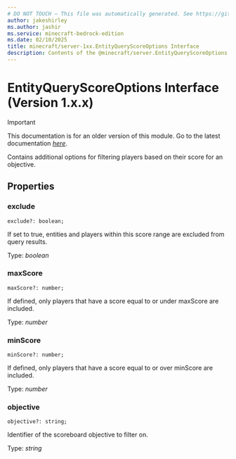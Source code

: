 ```yaml
---
# DO NOT TOUCH — This file was automatically generated. See https://github.com/mojang/minecraftapidocsgenerator to modify descriptions, examples, etc.
author: jakeshirley
ms.author: jashir
ms.service: minecraft-bedrock-edition
ms.date: 02/10/2025
title: minecraft/server-1xx.EntityQueryScoreOptions Interface
description: Contents of the @minecraft/server.EntityQueryScoreOptions class (Version 1.x.x).
---
```

# EntityQueryScoreOptions Interface (Version 1.x.x)

> [!IMPORTANT]
> This documentation is for an older version of this module. Go to the latest documentation [*here*](../../../scriptapi/minecraft/server/EntityQueryScoreOptions.md).

Contains additional options for filtering players based on their score for an objective.

## Properties

### **exclude**
`exclude?: boolean;`

If set to true, entities and players within this score range are excluded from query results.

Type: *boolean*

### **maxScore**
`maxScore?: number;`

If defined, only players that have a score equal to or under maxScore are included.

Type: *number*

### **minScore**
`minScore?: number;`

If defined, only players that have a score equal to or over minScore are included.

Type: *number*

### **objective**
`objective?: string;`

Identifier of the scoreboard objective to filter on.

Type: *string*
